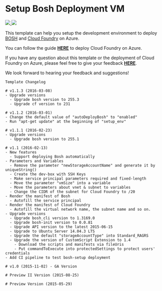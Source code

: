 # Setup Bosh Deployment VM

<a href="https://portal.azure.com/#create/Microsoft.Template/uri/https%3A%2F%2Fraw.githubusercontent.com%2FAzure%2Fazure-quickstart-templates%2Fmaster%2Fbosh-setup%2Fazuredeploy.json" target="_blank">
    <img src="http://azuredeploy.net/deploybutton.png"/>
</a>
<a href="http://armviz.io/#/?load=https%3A%2F%2Fraw.githubusercontent.com%2FAzure%2Fazure-quickstart-templates%2Fmaster%2Fbosh-setup%2Fazuredeploy.json" target="_blank">
    <img src="http://armviz.io/visualizebutton.png"/>
</a>

This template can help you setup the development environment to deploy [BOSH](http://bosh.io/) and [Cloud Foundry](https://www.cloudfoundry.org/) on Azure.

You can follow the guide [**HERE**](https://github.com/cloudfoundry-incubator/bosh-azure-cpi-release/blob/master/docs/guidance.md) to deploy Cloud Foundry on Azure.

If you have any question about this template or the deployment of Cloud Foundry on Azure, please feel free to give your feedback [**HERE**](https://github.com/cloudfoundry-incubator/bosh-azure-cpi-release/issues).

We look forward to hearing your feedback and suggestions!

```
Template Changelog

# v1.1.3 (2016-03-08)
- Upgrade versions
  - Upgrade bosh version to 255.3
  - Upgrade cf version to 231

# v1.1.2 (2016-03-01)
- Change the default value of "autoDeployBosh" to "enabled"
- Run "apt-get update" at the beginning of "setup_env"

# v1.1.1 (2016-02-23)
- Upgrade versions
  - Upgrade bosh version to 255.1

# v1.1 (2016-02-13)
- New features
  - Support deploying Bosh automatically
- Parameters and Variables
  - Remove the parameter "newStorageAccountName" and generate it by uniqueString()
  - Create the dev-box with SSH Keys
  - Make service principal parameters required and fixed-length
  - Move the parameter "vmSize" into a variable
  - Move the parameters about vnet & subnet to variables
  - Change the CIDR of the subnet for Cloud Foundry to /20
- Render the manifest of Bosh
  - Autofill the service principal
- Render the manifest of Cloud Foundry
  - Autofill the virtual network name, the subnet name and so on.
- Upgrade versions
  - Upgrade bosh_cli version to 1.3169.0
  - Upgrade bosh-init version to 0.0.81
  - Upgrade API version to the latest 2015-06-15
  - Upgrade to Ubuntu Server 14.04.3 LTS
  - Upgrade the default "storageAccountType" into Standard_RAGRS
  - Upgrade the version of CustomScript Extension to 1.4
    - Download the scripts and manifests via fileUris
    - Put commandToExecute into protectedSettings to protect users' credentials
- Add CI pipeline to test bosh-setup deployment

# v1.0 (2015-11-02) - GA Version

# Preview II Version (2015-08-25)

# Preview Version (2015-05-29)
```
